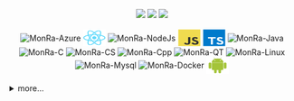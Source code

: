 <!--Hello
<h2><img src="https://emojis.slackmojis.com/emojis/images/1531849430/4246/blob-sunglasses.gif?1531849430" width="30"/> Hi 👋 , I'm MonRá! <img src="https://media.giphy.com/media/12oufCB0MyZ1Go/giphy.gif" width="50"></h2>
-->

<div>
  </p>
  <div align="center">
   <a href="https://www.facebook.com/ramon.chaib" target="_blank"><img src="https://img.shields.io/badge/-Facebook-%230077B5?style=for-the-badge&logo=facebook&logoColor=white" target="_blank"></a> 
  <a href="https://www.instagram.com/monrapps/" target="_blank"><img src="https://img.shields.io/badge/-Instagram-%23E4405F?style=for-the-badge&logo=instagram&logoColor=white" target="_blank"></a>
  <a href="https://www.linkedin.com/in/ramon-chaib-27007635/" target="_blank"><img src="https://img.shields.io/badge/-LinkedIn-%230077B5?style=for-the-badge&logo=linkedin&logoColor=white" target="_blank"></a>   
</div>
  
 <div style="display: inline_block" align="center"><br>
  <img align="center" alt="MonRa-Azure" height="30" width="40" src="https://cdn.jsdelivr.net/gh/devicons/devicon/icons/azure/azure-original.svg">
  <img align="center" alt="MonRa-React" height="30" width="40" src="https://raw.githubusercontent.com/devicons/devicon/master/icons/react/react-original.svg">
  <img align="center" alt="MonRa-NodeJs" height="30" width="40" src="https://cdn.jsdelivr.net/gh/devicons/devicon/icons/nodejs/nodejs-original.svg">
  <img align="center" alt="MonRa-Js" height="30" width="40" src="https://raw.githubusercontent.com/devicons/devicon/master/icons/javascript/javascript-original.svg">     <img align="center" alt="MonRa-Ts" height="30" width="40" src="https://raw.githubusercontent.com/devicons/devicon/master/icons/typescript/typescript-original.svg">
  <img align="center" alt="MonRa-Java" height="30" width="40" src="https://cdn.jsdelivr.net/gh/devicons/devicon/icons/java/java-original.svg">
  <img align="center" alt="MonRa-C" height="30" width="40" src="https://cdn.jsdelivr.net/gh/devicons/devicon/icons/c/c-original.svg">
  <img align="center" alt="MonRa-CS" height="30" width="40" src="https://cdn.jsdelivr.net/gh/devicons/devicon/icons/csharp/csharp-original.svg">
  <img align="center" alt="MonRa-Cpp" height="30" width="40" src="https://cdn.jsdelivr.net/gh/devicons/devicon/icons/cplusplus/cplusplus-original.svg">
  <img align="center" alt="MonRa-QT" height="30" width="40" src="https://cdn.jsdelivr.net/gh/devicons/devicon/icons/qt/qt-original.svg">
  <img align="center" alt="MonRa-Linux" height="30" width="40" src="https://cdn.jsdelivr.net/gh/devicons/devicon/icons/linux/linux-original.svg">
  <img align="center" alt="MonRa-Mysql" height="30" width="40" src="https://cdn.jsdelivr.net/gh/devicons/devicon/icons/mysql/mysql-original.svg">
  <img align="center" alt="MonRa-Docker" height="30" width="40" src="https://cdn.jsdelivr.net/gh/devicons/devicon/icons/docker/docker-original.svg">  
  <img align="center" alt="MonRa-Android" height="30" width="40" src="https://github.com/devicons/devicon/blob/master/icons/android/android-original.svg">
  
</div>
</a>

</br>
<!--
[![github activity graph](https://activity-graph.herokuapp.com/graph?username=monrapps&theme=chartreuse-dark)](https://github.com/monrapps/)
-->
<div>
<details>
      <summary>more...</summary>
      
<!--
### <img src="https://media.giphy.com/media/VgCDAzcKvsR6OM0uWg/giphy.gif" width="50"> A little more about me...  

```javascript
const monra = {
    pronouns: "He" | "Him",
    code: ["any"],
    askMeAbout: ["any"],
    technologies: {
        backEnd: {
            js: ["any"],
        },
        mobileApp: {
            native: ["Android Development"]
        },
        devOps: ["AWS", "Docker🐳", "Route53", "Nginx"],
        databases: ["mongo", "MySql", "sqlite"],
        misc: ["Firebase", "Socket.IO", "selenium", "open-cv", "php", "SuiteApp"]
    },
    architecture: ["Serverless Architecture", "Progressive web applications", "Single page applications"],
    currentFocus: "Building Robots to ease opertations",
    funFact: "There are two ways to write error-free programs; only the third one works"
};
```
-->

---
<!--START_SECTION:waka-->
![Code Time](http://img.shields.io/badge/Code%20Time-440%20hrs%201%20min-blue)

![Profile Views](http://img.shields.io/badge/Profile%20Views-0-blue)

![Lines of code](https://img.shields.io/badge/From%20Hello%20World%20I%27ve%20Written-3.0%20million%20lines%20of%20code-blue)

**🐱 My GitHub Data** 

> 📦 33.3 kB Used in GitHub's Storage 
 > 
> 🏆 424 Contributions in the Year 2024
 > 
> 🚫 Not Opted to Hire
 > 
> 📜 24 Public Repositories 
 > 
> 🔑 16 Private Repositories 
 > 
**I'm an Early 🐤** 

```text
🌞 Morning                7070 commits        █████████░░░░░░░░░░░░░░░░   35.14 % 
🌆 Daytime                9053 commits        ███████████░░░░░░░░░░░░░░   45.00 % 
🌃 Evening                3293 commits        ████░░░░░░░░░░░░░░░░░░░░░   16.37 % 
🌙 Night                  704 commits         █░░░░░░░░░░░░░░░░░░░░░░░░   03.50 % 
```
📅 **I'm Most Productive on Thursday** 

```text
Monday                   3716 commits        █████░░░░░░░░░░░░░░░░░░░░   18.47 % 
Tuesday                  3707 commits        █████░░░░░░░░░░░░░░░░░░░░   18.42 % 
Wednesday                3821 commits        █████░░░░░░░░░░░░░░░░░░░░   18.99 % 
Thursday                 4241 commits        █████░░░░░░░░░░░░░░░░░░░░   21.08 % 
Friday                   2700 commits        ███░░░░░░░░░░░░░░░░░░░░░░   13.42 % 
Saturday                 1157 commits        █░░░░░░░░░░░░░░░░░░░░░░░░   05.75 % 
Sunday                   778 commits         █░░░░░░░░░░░░░░░░░░░░░░░░   03.87 % 
```


📊 **This Week I Spent My Time On** 

```text
🕑︎ Time Zone: America/Sao_Paulo

💬 Programming Languages: 
TypeScript               12 hrs 12 mins      ████████████████████░░░░░   78.10 % 
Markdown                 2 hrs 16 mins       ████░░░░░░░░░░░░░░░░░░░░░   14.50 % 
Bash                     53 mins             █░░░░░░░░░░░░░░░░░░░░░░░░   05.65 % 
YAML                     8 mins              ░░░░░░░░░░░░░░░░░░░░░░░░░   00.90 % 
JSON                     4 mins              ░░░░░░░░░░░░░░░░░░░░░░░░░   00.43 % 

🔥 Editors: 
VS Code                  15 hrs 38 mins      █████████████████████████   99.99 % 
Visual Studio            0 secs              ░░░░░░░░░░░░░░░░░░░░░░░░░   00.01 % 

🐱‍💻 Projects: 
wlm-backend              11 hrs 15 mins      ██████████████████░░░░░░░   71.96 % 
Markdown                 2 hrs 16 mins       ████░░░░░░░░░░░░░░░░░░░░░   14.50 % 
OneSafe.Front            1 hr 11 mins        ██░░░░░░░░░░░░░░░░░░░░░░░   07.61 % 
wlm-infra                36 mins             █░░░░░░░░░░░░░░░░░░░░░░░░   03.89 % 
wlm-frontend             19 mins             █░░░░░░░░░░░░░░░░░░░░░░░░   02.04 % 

💻 Operating System: 
Linux                    12 hrs 10 mins      ███████████████████░░░░░░   77.89 % 
Windows                  3 hrs 27 mins       ██████░░░░░░░░░░░░░░░░░░░   22.11 % 
```

**I Mostly Code in C++** 

```text
C++                      8 repos             ████░░░░░░░░░░░░░░░░░░░░░   16.67 % 
C                        8 repos             ████░░░░░░░░░░░░░░░░░░░░░   16.67 % 
TypeScript               4 repos             ██░░░░░░░░░░░░░░░░░░░░░░░   08.33 % 
HTML                     2 repos             █░░░░░░░░░░░░░░░░░░░░░░░░   04.17 % 
MQL5                     2 repos             █░░░░░░░░░░░░░░░░░░░░░░░░   04.17 % 
```



**Timeline**

![Lines of Code chart](https://raw.githubusercontent.com/monrapps/monrapps/master/assets/bar_graph.png)


 Last Updated on 11/02/2024 00:59:24 UTC
<!--END_SECTION:waka-->
